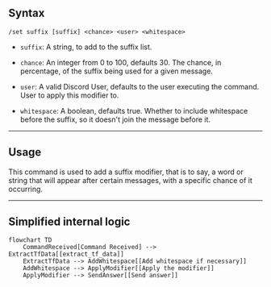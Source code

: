 ## Syntax
`/set suffix [suffix] <chance> <user> <whitespace>`

- `suffix`: A string, to add to the suffix list.

- `chance`: An integer from 0 to 100, defaults 30. The chance, in percentage, of the
            suffix being used for a given message.

- `user`: A valid Discord User, defaults to the user executing the command. User to
          apply this modifier to.

- `whitespace`: A boolean, defaults true. Whether to include whitespace before the
                suffix, so it doesn't join the message before it.

---

## Usage
This command is used to add a suffix modifier, that is to say, a word or string that
will appear after certain messages, with a specific chance of it occurring.

---

## Simplified internal logic
```mermaid
flowchart TD
    CommandReceived[Command Received] --> ExtractTfData[[extract_tf_data]]
    ExtractTfData --> AddWhitespace[[Add whitespace if necessary]]
    AddWhitespace --> ApplyModifier[[Apply the modifier]]
    ApplyModifier --> SendAnswer[[Send answer]]
```